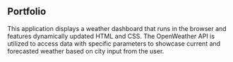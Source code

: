 ## Portfolio

<p>This application displays a weather dashboard that runs in the browser and features dynamically updated HTML and CSS. The OpenWeather API is utilized to access data with specific parameters to showcase current and forecasted weather based on city input from the user.</p>